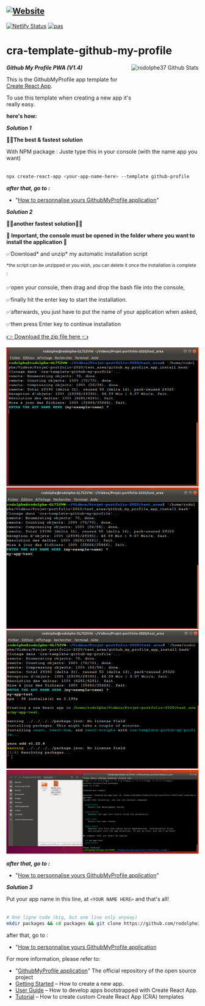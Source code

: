 [![Website](https://i.imgur.com/xSu6S5v.png)](https://rodolphe-augusto.fr)
---
[![Netlify Status](https://api.netlify.com/api/v1/badges/0a1a0b3f-9542-4602-b572-d6fd9d600a17/deploy-status)](https://app.netlify.com/sites/my-github-pwa/deploys)
[![pas](https://img.shields.io/static/v1?&message=ProgressiveApp.Store&color=74b9ff&style=flat&label=Follow%20PWA%20My%20Github%20at)](https://progressiveapp.store/pwa/PWA-My-Github)

# cra-template-github-my-profile

***Github My Profile PWA (V1.4)***
<img align="right" height="130px" alt="rodolphe37 Github Stats" src="https://imgur.com/y5S62AN.jpg" />

This is the GithubMyProfile app template for [Create React App](https://github.com/facebook/create-react-app).

To use this template when creating a new app it's really easy.

**here's how:**

***Solution 1***

**🌟🌟The best & fastest solution**

With NPM package :
Juste type this in your console (with the name app you want)

``` bash

npx create-react-app <your-app-name-here> --template github-profile

```
***after that, go to :***
- "[How to personnalise yours GithubMyProfile application](https://github.com/rodolphe37/cra-template-github-my-profile/blob/master/template/README.md#customization-of-the-application)"

***Solution 2***

**🌟🌟another fastest solution🌟🌟**

**🚩 Important, the console must be opened in the folder where you want to install the application 🚩**

✅Download* and unzip* my automatic installation script

<sup>*the script can be unzipped or you wish, you can delete it once the installation is complete ❕<sup>

✅open your console, then drag and drop the bash file into the console,

✅finally hit the enter key to start the installation.

✅afterwards, you just have to put the name of your application when asked,

✅then press Enter key to continue installation


<a id="raw-url" href="https://github.com/rodolphe37/cra-template-github-my-profile/blob/master/script_install/github_my_profile_app_install.zip?raw=true">👉 Download the zip file here 👈</a>

![!install-step1](demo/install-script1.1.jpg)
![!install-step1b](demo/install-script1.jpg)
![!install-step2](demo/install-script2.jpg)
![!install-step3](demo/install-script3.jpg)

***after that, go to :***
- "[How to personnalise yours GithubMyProfile application](https://github.com/rodolphe37/cra-template-github-my-profile/blob/master/template/README.md#customization-of-the-application)"

***Solution 3***

Put your app name in this line, at  ``` <YOUR NAME HERE> ``` and that's all!

```sh

# One ligne code (big, but one line only anyway)
mkdir packages && cd packages && git clone https://github.com/rodolphe37/cra-template-github-my-profile.git && cd .. && npx create-react-app <YOUR APP NAME HERE> --template file:./packages/cra-template-github-my-profile && rm -rf packages

```

after that, go to :
- "[How to personnalise yours GithubMyProfile application](https://github.com/rodolphe37/cra-template-github-my-profile/blob/master/template/README.md#customization-of-the-application)

For more information, please refer to:
- "[GithubMyProfile application](https://github.com/rodolphe37/pwa-react-project/blob/master/README.md)" The official repository of the open source project
- [Getting Started](https://create-react-app.dev/docs/getting-started) – How to create a new app.
- [User Guide](https://create-react-app.dev) – How to develop apps bootstrapped with Create React App.
- [Tutorial](https://medium.com/@alexgrischuk/how-to-create-custom-create-react-app-cra-templates-73a5196edeb) – How to create custom Create React App (CRA) templates

